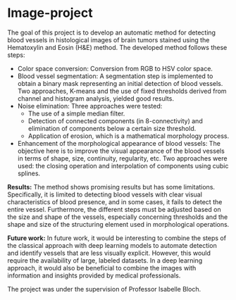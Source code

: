 # Image-project
The goal of this project is to develop an automatic method for detecting blood vessels in histological images of brain tumors stained using the Hematoxylin and Eosin (H&E) method. The developed method follows these steps:

- Color space conversion: Conversion from RGB to HSV color space.
- Blood vessel segmentation: A segmentation step is implemented to obtain a binary mask representing an initial detection of blood vessels. Two approaches, K-means and the use of fixed thresholds derived from channel and histogram analysis, yielded good results.
- Noise elimination: Three approaches were tested:
    - The use of a simple median filter.
    - Detection of connected components (in 8-connectivity) and elimination of components below a certain size threshold.
    - Application of erosion, which is a mathematical morphology process.
- Enhancement of the morphological appearance of blood vessels: The objective here is to improve the visual appearance of the blood vessels in terms of shape, size, continuity, regularity, etc. Two approaches were used: the closing operation and interpolation of components using cubic splines.

**Results:** The method shows promising results but has some limitations. Specifically, it is limited to detecting blood vessels with clear visual characteristics of blood presence, and in some cases, it fails to detect the entire vessel. Furthermore, the different steps must be adjusted based on the size and shape of the vessels, especially concerning thresholds and the shape and size of the structuring element used in morphological operations.

**Future work:** In future work, it would be interesting to combine the steps of the classical approach with deep learning models to automate detection and identify vessels that are less visually explicit. However, this would require the availability of large, labeled datasets. In a deep learning approach, it would also be beneficial to combine the images with information and insights provided by medical professionals.

The project was under the supervision of Professor Isabelle Bloch.